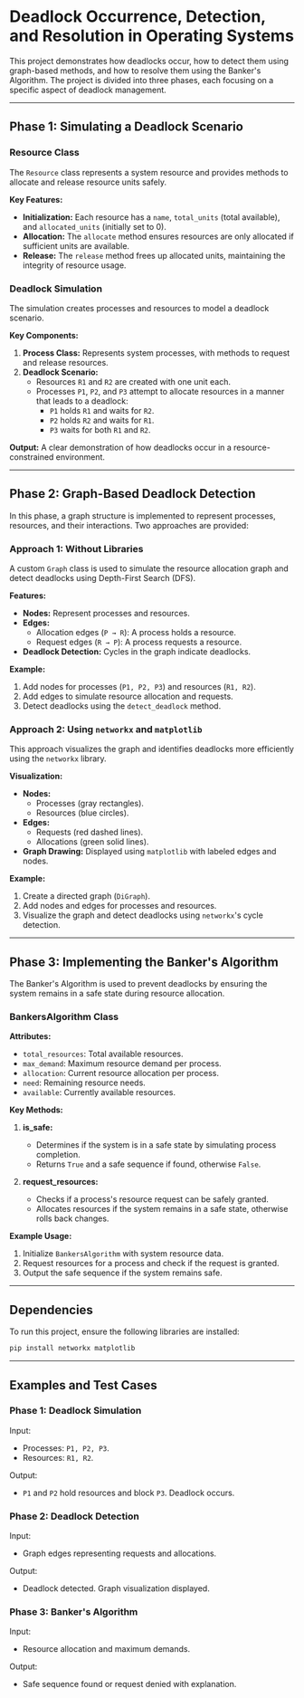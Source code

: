 # Deadlock Occurrence, Detection, and Resolution in Operating Systems

This project demonstrates how deadlocks occur, how to detect them using graph-based methods, and how to resolve them using the Banker's Algorithm. The project is divided into three phases, each focusing on a specific aspect of deadlock management.

---

## Phase 1: Simulating a Deadlock Scenario

### Resource Class
The `Resource` class represents a system resource and provides methods to allocate and release resource units safely.  

**Key Features:**  
- **Initialization:** Each resource has a `name`, `total_units` (total available), and `allocated_units` (initially set to 0).  
- **Allocation:** The `allocate` method ensures resources are only allocated if sufficient units are available.  
- **Release:** The `release` method frees up allocated units, maintaining the integrity of resource usage.  

### Deadlock Simulation
The simulation creates processes and resources to model a deadlock scenario.  

**Key Components:**  
1. **Process Class:** Represents system processes, with methods to request and release resources.  
2. **Deadlock Scenario:**  
   - Resources `R1` and `R2` are created with one unit each.  
   - Processes `P1`, `P2`, and `P3` attempt to allocate resources in a manner that leads to a deadlock:  
     - `P1` holds `R1` and waits for `R2`.  
     - `P2` holds `R2` and waits for `R1`.  
     - `P3` waits for both `R1` and `R2`.  

**Output:** A clear demonstration of how deadlocks occur in a resource-constrained environment.

---

## Phase 2: Graph-Based Deadlock Detection

In this phase, a graph structure is implemented to represent processes, resources, and their interactions. Two approaches are provided:

### Approach 1: Without Libraries  
A custom `Graph` class is used to simulate the resource allocation graph and detect deadlocks using Depth-First Search (DFS).  

**Features:**  
- **Nodes:** Represent processes and resources.  
- **Edges:**  
  - Allocation edges (`P → R`): A process holds a resource.  
  - Request edges (`R → P`): A process requests a resource.  
- **Deadlock Detection:** Cycles in the graph indicate deadlocks.  

**Example:**  
1. Add nodes for processes (`P1, P2, P3`) and resources (`R1, R2`).  
2. Add edges to simulate resource allocation and requests.  
3. Detect deadlocks using the `detect_deadlock` method.  

### Approach 2: Using `networkx` and `matplotlib`  
This approach visualizes the graph and identifies deadlocks more efficiently using the `networkx` library.  

**Visualization:**  
- **Nodes:**  
  - Processes (gray rectangles).  
  - Resources (blue circles).  
- **Edges:**  
  - Requests (red dashed lines).  
  - Allocations (green solid lines).  
- **Graph Drawing:** Displayed using `matplotlib` with labeled edges and nodes.  

**Example:**  
1. Create a directed graph (`DiGraph`).  
2. Add nodes and edges for processes and resources.  
3. Visualize the graph and detect deadlocks using `networkx`'s cycle detection.

---

## Phase 3: Implementing the Banker's Algorithm

The Banker's Algorithm is used to prevent deadlocks by ensuring the system remains in a safe state during resource allocation.  

### BankersAlgorithm Class
**Attributes:**  
- `total_resources`: Total available resources.  
- `max_demand`: Maximum resource demand per process.  
- `allocation`: Current resource allocation per process.  
- `need`: Remaining resource needs.  
- `available`: Currently available resources.  

**Key Methods:**  
1. **is_safe:**  
   - Determines if the system is in a safe state by simulating process completion.  
   - Returns `True` and a safe sequence if found, otherwise `False`.  

2. **request_resources:**  
   - Checks if a process's resource request can be safely granted.  
   - Allocates resources if the system remains in a safe state, otherwise rolls back changes.  

**Example Usage:**  
1. Initialize `BankersAlgorithm` with system resource data.  
2. Request resources for a process and check if the request is granted.  
3. Output the safe sequence if the system remains safe.

---

## Dependencies
To run this project, ensure the following libraries are installed:  
```bash
pip install networkx matplotlib
```

---

## Examples and Test Cases

### Phase 1: Deadlock Simulation  
Input:  
- Processes: `P1, P2, P3`.  
- Resources: `R1, R2`.  

Output:  
- `P1` and `P2` hold resources and block `P3`. Deadlock occurs.  

### Phase 2: Deadlock Detection  
Input:  
- Graph edges representing requests and allocations.  

Output:  
- Deadlock detected. Graph visualization displayed.  

### Phase 3: Banker's Algorithm  
Input:  
- Resource allocation and maximum demands.  

Output:  
- Safe sequence found or request denied with explanation.
